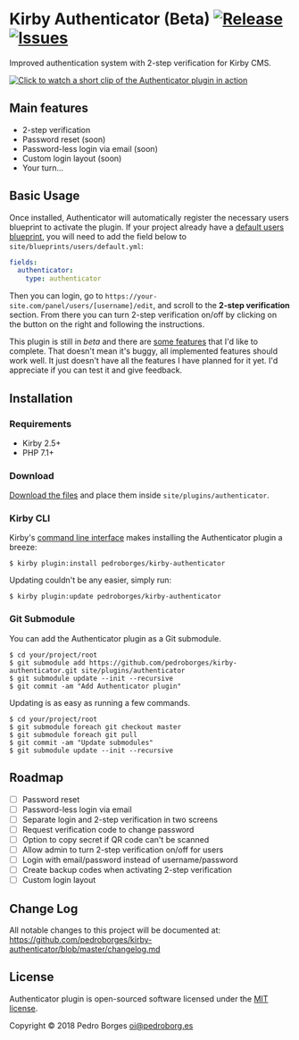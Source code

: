 # Kirby Authenticator (Beta) [![Release](https://img.shields.io/github/release/pedroborges/kirby-authenticator.svg)](https://github.com/pedroborges/kirby-authenticator/releases) [![Issues](https://img.shields.io/github/issues/pedroborges/kirby-authenticator.svg)](https://github.com/pedroborges/kirby-authenticator/issues)

Improved authentication system with 2-step verification for Kirby CMS.

[![Click to watch a short clip of the Authenticator plugin in action](https://raw.githubusercontent.com/pedroborges/pedroborges/kirby-authenticator/master/preview.gif)](https://jumpshare.com/v/gGVqJuIYQ3JV7Hqj99GA)

## Main features
- 2-step verification
- Password reset (soon)
- Password-less login via email (soon)
- Custom login layout (soon)
- Your turn...

## Basic Usage
Once installed, Authenticator will automatically register the necessary users blueprint to activate the plugin. If your project already have a [default users blueprint](https://getkirby.com/docs/panel/users#custom-user-form-fields), you will need to add the field below to `site/blueprints/users/default.yml`:

```yaml
fields:
  authenticator:
    type: authenticator
```

Then you can login, go to `https://your-site.com/panel/users/[username]/edit`, and scroll to the **2-step verification** section. From there you can turn 2-step verification on/off by clicking on the button on the right and following the instructions.

This plugin is still in _beta_ and there are [some features](#roadmap) that I'd like to complete. That doesn't mean it's buggy, all implemented features should work well. It just doesn't have all the features I have planned for it yet. I'd appreciate if you can test it and give feedback.

## Installation

### Requirements
- Kirby 2.5+
- PHP 7.1+

### Download
[Download the files](https://github.com/pedroborges/kirby-authenticator/archive/master.zip) and place them inside `site/plugins/authenticator`.

### Kirby CLI
Kirby's [command line interface](https://github.com/getkirby/cli) makes installing the Authenticator plugin a breeze:

    $ kirby plugin:install pedroborges/kirby-authenticator

Updating couldn't be any easier, simply run:

    $ kirby plugin:update pedroborges/kirby-authenticator

### Git Submodule
You can add the Authenticator plugin as a Git submodule.

    $ cd your/project/root
    $ git submodule add https://github.com/pedroborges/kirby-authenticator.git site/plugins/authenticator
    $ git submodule update --init --recursive
    $ git commit -am "Add Authenticator plugin"

Updating is as easy as running a few commands.

    $ cd your/project/root
    $ git submodule foreach git checkout master
    $ git submodule foreach git pull
    $ git commit -am "Update submodules"
    $ git submodule update --init --recursive

## Roadmap

- [ ] Password reset
- [ ] Password-less login via email
- [ ] Separate login and 2-step verification in two screens
- [ ] Request verification code to change password
- [ ] Option to copy secret if QR code can't be scanned
- [ ] Allow admin to turn 2-step verification on/off for users
- [ ] Login with email/password instead of username/password
- [ ] Create backup codes when activating 2-step verification
- [ ] Custom login layout

## Change Log
All notable changes to this project will be documented at: <https://github.com/pedroborges/kirby-authenticator/blob/master/changelog.md>

## License
Authenticator plugin is open-sourced software licensed under the [MIT license](http://www.opensource.org/licenses/mit-license.php).

Copyright © 2018 Pedro Borges <oi@pedroborg.es>
